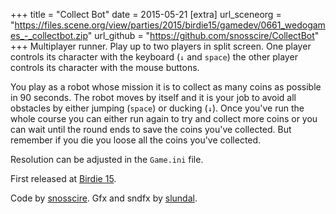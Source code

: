 +++
title = "Collect Bot"
date = 2015-05-21
[extra]
url_sceneorg = "https://files.scene.org/view/parties/2015/birdie15/gamedev/0661_wedogames_-_collectbot.zip"
url_github = "https://github.com/snosscire/CollectBot"
+++
Multiplayer runner. Play up to two players in split screen. One player controls its
character with the keyboard (`↓` and `space`) the other player controls its character
with the mouse buttons.

You play as a robot whose mission it is to collect as many coins as possible in 90 seconds.
The robot moves by itself and it is your job to avoid all obstacles by either jumping
(`space`) or ducking (`↓`). Once you've run the whole course you can either run again
to try and collect more coins or you can wait until the round ends to save the coins
you've collected. But remember if you die you loose all the coins you've collected.

Resolution can be adjusted in the `Game.ini` file. 

First released at [Birdie 15](https://www.birdie.org/en/).

Code by [snosscire](https://github.com/snosscire/).
Gfx and sndfx by [slundal](http://slundal.com/).